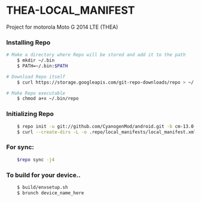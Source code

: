 THEA-LOCAL_MANIFEST
========================
Project for motorola Moto G 2014 LTE (THEA)

### Installing Repo ###
```bash
# Make a directory where Repo will be stored and add it to the path
    $ mkdir ~/.bin
    $ PATH=~/.bin:$PATH

# Download Repo itself
    $ curl https://storage.googleapis.com/git-repo-downloads/repo > ~/.bin/repo

# Make Repo executable
    $ chmod a+x ~/.bin/repo
```

### Initializing Repo ###
```bash
    $ repo init -u git://github.com/CyanogenMod/android.git -b cm-13.0
    $ curl --create-dirs -L -o .repo/local_manifests/local_manifest.xml -O -L https://raw.githubusercontent.com/RolanDroid/local_manifest/cm-13.0/local_manifest.xml
```
### For sync: ###
```bash
    $repo sync -j4
```
### To build for your device.. ###
```bash
    $ build/envsetup.sh
    $ brunch device_name_here
```


